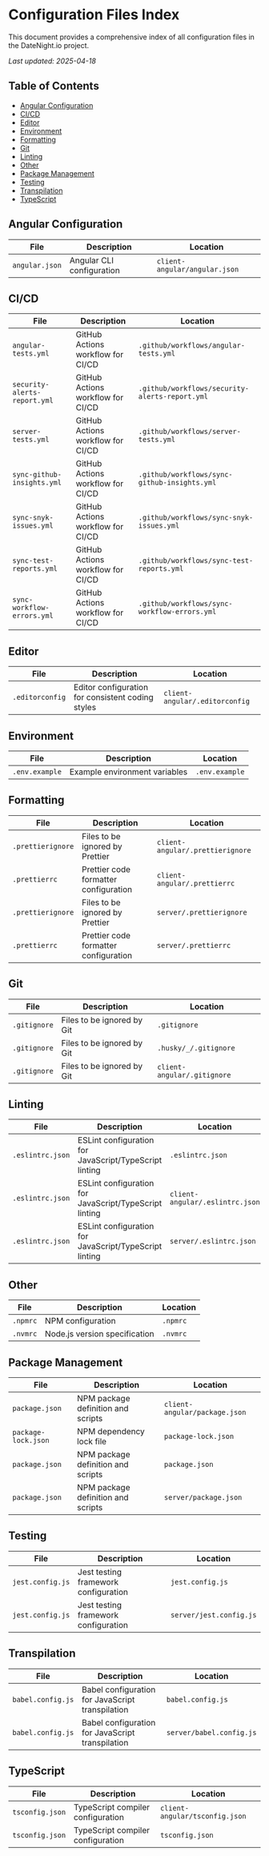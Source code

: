 # Configuration Files Index

This document provides a comprehensive index of all configuration files in the DateNight.io project.

*Last updated: 2025-04-18*

## Table of Contents

- [Angular Configuration](#angular-configuration)
- [CI/CD](#ci/cd)
- [Editor](#editor)
- [Environment](#environment)
- [Formatting](#formatting)
- [Git](#git)
- [Linting](#linting)
- [Other](#other)
- [Package Management](#package-management)
- [Testing](#testing)
- [Transpilation](#transpilation)
- [TypeScript](#typescript)

## Angular Configuration

| File | Description | Location |
| ---- | ----------- | -------- |
| `angular.json` | Angular CLI configuration | `client-angular/angular.json` |

## CI/CD

| File | Description | Location |
| ---- | ----------- | -------- |
| `angular-tests.yml` | GitHub Actions workflow for CI/CD | `.github/workflows/angular-tests.yml` |
| `security-alerts-report.yml` | GitHub Actions workflow for CI/CD | `.github/workflows/security-alerts-report.yml` |
| `server-tests.yml` | GitHub Actions workflow for CI/CD | `.github/workflows/server-tests.yml` |
| `sync-github-insights.yml` | GitHub Actions workflow for CI/CD | `.github/workflows/sync-github-insights.yml` |
| `sync-snyk-issues.yml` | GitHub Actions workflow for CI/CD | `.github/workflows/sync-snyk-issues.yml` |
| `sync-test-reports.yml` | GitHub Actions workflow for CI/CD | `.github/workflows/sync-test-reports.yml` |
| `sync-workflow-errors.yml` | GitHub Actions workflow for CI/CD | `.github/workflows/sync-workflow-errors.yml` |

## Editor

| File | Description | Location |
| ---- | ----------- | -------- |
| `.editorconfig` | Editor configuration for consistent coding styles | `client-angular/.editorconfig` |

## Environment

| File | Description | Location |
| ---- | ----------- | -------- |
| `.env.example` | Example environment variables | `.env.example` |

## Formatting

| File | Description | Location |
| ---- | ----------- | -------- |
| `.prettierignore` | Files to be ignored by Prettier | `client-angular/.prettierignore` |
| `.prettierrc` | Prettier code formatter configuration | `client-angular/.prettierrc` |
| `.prettierignore` | Files to be ignored by Prettier | `server/.prettierignore` |
| `.prettierrc` | Prettier code formatter configuration | `server/.prettierrc` |

## Git

| File | Description | Location |
| ---- | ----------- | -------- |
| `.gitignore` | Files to be ignored by Git | `.gitignore` |
| `.gitignore` | Files to be ignored by Git | `.husky/_/.gitignore` |
| `.gitignore` | Files to be ignored by Git | `client-angular/.gitignore` |

## Linting

| File | Description | Location |
| ---- | ----------- | -------- |
| `.eslintrc.json` | ESLint configuration for JavaScript/TypeScript linting | `.eslintrc.json` |
| `.eslintrc.json` | ESLint configuration for JavaScript/TypeScript linting | `client-angular/.eslintrc.json` |
| `.eslintrc.json` | ESLint configuration for JavaScript/TypeScript linting | `server/.eslintrc.json` |

## Other

| File | Description | Location |
| ---- | ----------- | -------- |
| `.npmrc` | NPM configuration | `.npmrc` |
| `.nvmrc` | Node.js version specification | `.nvmrc` |

## Package Management

| File | Description | Location |
| ---- | ----------- | -------- |
| `package.json` | NPM package definition and scripts | `client-angular/package.json` |
| `package-lock.json` | NPM dependency lock file | `package-lock.json` |
| `package.json` | NPM package definition and scripts | `package.json` |
| `package.json` | NPM package definition and scripts | `server/package.json` |

## Testing

| File | Description | Location |
| ---- | ----------- | -------- |
| `jest.config.js` | Jest testing framework configuration | `jest.config.js` |
| `jest.config.js` | Jest testing framework configuration | `server/jest.config.js` |

## Transpilation

| File | Description | Location |
| ---- | ----------- | -------- |
| `babel.config.js` | Babel configuration for JavaScript transpilation | `babel.config.js` |
| `babel.config.js` | Babel configuration for JavaScript transpilation | `server/babel.config.js` |

## TypeScript

| File | Description | Location |
| ---- | ----------- | -------- |
| `tsconfig.json` | TypeScript compiler configuration | `client-angular/tsconfig.json` |
| `tsconfig.json` | TypeScript compiler configuration | `tsconfig.json` |

